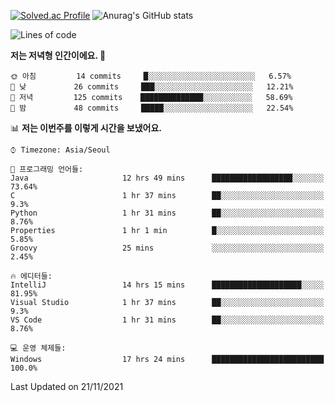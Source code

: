 

<!--
**PungwonLee/PungwonLee** is a ✨ _special_ ✨ repository because its `README.md` (this file) appears on your GitHub profile.

Here are some ideas to get you started:

- 🔭 I’m currently working on ...
- 🌱 I’m currently learning ...
- 👯 I’m looking to collaborate on ...
- 🤔 I’m looking for help with ...
- 💬 Ask me about ...
- 📫 How to reach me: ...
- 😄 Pronouns: ...
- ⚡ Fun fact: ...
-->
[![Solved.ac Profile](http://mazassumnida.wtf/api/v2/generate_badge?boj=vnddnjs00)](https://solved.ac/vnddnjs00/)
![Anurag's GitHub stats](https://github-readme-stats.vercel.app/api?username=PungwonLee&show_icons=true&theme=radical)
<!--START_SECTION:waka-->
![Lines of code](https://img.shields.io/badge/%EC%A0%80%EB%8A%94%20%EC%97%AC%ED%83%9C%EA%B9%8C%EC%A7%80%20-86734%20%EC%A4%84%EC%9D%98%20%EC%BD%94%EB%93%9C%EB%A5%BC%20%EC%9E%91%EC%84%B1%ED%96%88%EC%96%B4%EC%9A%94.-blue)

**저는 저녁형 인간이에요. 🦉** 

```text
🌞 아침         14 commits     █░░░░░░░░░░░░░░░░░░░░░░░░   6.57% 
🌆 낮　         26 commits     ███░░░░░░░░░░░░░░░░░░░░░░   12.21% 
🌃 저녁         125 commits    ██████████████░░░░░░░░░░░   58.69% 
🌙 밤　         48 commits     █████░░░░░░░░░░░░░░░░░░░░   22.54%

```


📊 **저는 이번주를 이렇게 시간을 보냈어요.** 

```text
⌚︎ Timezone: Asia/Seoul

💬 프로그래밍 언어들: 
Java                     12 hrs 49 mins      ██████████████████░░░░░░░   73.64% 
C                        1 hr 37 mins        ██░░░░░░░░░░░░░░░░░░░░░░░   9.3% 
Python                   1 hr 31 mins        ██░░░░░░░░░░░░░░░░░░░░░░░   8.76% 
Properties               1 hr 1 min          █░░░░░░░░░░░░░░░░░░░░░░░░   5.85% 
Groovy                   25 mins             ░░░░░░░░░░░░░░░░░░░░░░░░░   2.45%

🔥 에디터들: 
IntelliJ                 14 hrs 15 mins      ████████████████████░░░░░   81.95% 
Visual Studio            1 hr 37 mins        ██░░░░░░░░░░░░░░░░░░░░░░░   9.3% 
VS Code                  1 hr 31 mins        ██░░░░░░░░░░░░░░░░░░░░░░░   8.76%

💻 운영 체제들: 
Windows                  17 hrs 24 mins      █████████████████████████   100.0%

```


 Last Updated on 21/11/2021
<!--END_SECTION:waka-->
